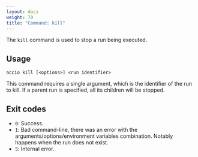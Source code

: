 ```yaml
---
layout: docs
weight: 70
title: "Command: kill"
---
```


The `kill` command is used to stop a run being executed.

## Usage
```
accio kill [<options>] <run identifier>
```

This command requires a single argument, which is the identifier of the run to kill.
If a parent run is specified, all its children will be stopped.

## Exit codes
* `0`: Success.
* `1`: Bad command-line, there was an error with the arguments/options/environment variables combination.
Notably happens when the run does not exist.
* `5`: Internal error.
